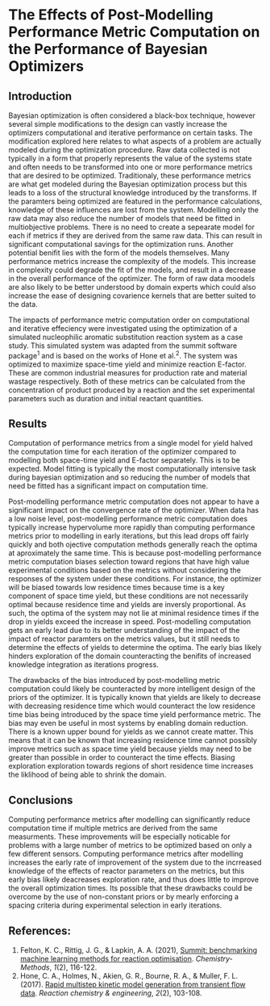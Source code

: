 ﻿# The Effects of Post-Modelling Performance Metric Computation on the Performance of Bayesian Optimizers

## Introduction
Bayesian optimization is often considered a black-box technique, however several simple modifications to 
the design can vastly increase the optimizers computational and iterative performance on certain tasks. The
modification explored here relates to what aspects of a problem are actually modeled during the optimization 
procedure. Raw data collected is not typically in a form that properly represents the value of the systems 
state and often needs to be transformed into one or more performance metrics that are desired to be optimized.
Traditionaly, these performance metrics are what get modeled during the Bayesian optimization process but this 
leads to a loss of the structural knowledge introduced by the transforms. If the paramters being optimized 
are featured in the performance calculations, knowledge of these influences are lost from the system. Modelling 
only the raw data may also reduce the number of models that need be fitted in multiobjective problems. There is 
no need to create a sepearate model for each if metrics if they are derived from the same raw data. This can 
result in significant computational savings for the optimization runs. Another potential benifit lies with the
form of the models themselves. Many performance metrics increase the complexity of the models. This increase in
complexity could degrade the fit of the models, and result in a decrease in the overall performance of the 
optimizer. The form of raw data moodels are also likely to be better understood by domain experts which could 
also increase the ease of designing covarience kernels that are better suited to the data. 

The impacts of performance metric computation order on computational and iterative effeciency were investigated using
the optimization of a simulated nucleophilic aromatic substitution reaction system as a case study. This simulated 
system was adapted from the summit software package<sup>1</sup> and is based on the works of Hone et 
al.<sup>2</sup>. The system was optimized to maximize space-time yield and minimize reaction E-factor. 
These are common industrial measures for production rate and material wastage respectively. Both of these
metrics can be calculated from the concentration of product produced by a reaction and the set experimental 
parameters such as duration and initial reactant quantities.

## Results
Computation of performance metrics from a single model for yield halved the computation time for each iteration of 
the optimizer compared to modelling both space-time yield and E-factor separately. This is to be expected. 
Model fitting is typically the most computationally intensive task during bayesian optimization and so 
reducing the number of models that need be fitted has a significant impact on computation time.

Post-modelling performance metric computation does not appear to have a significant impact on the convergence rate of 
the optimizer. When data has a low noise level, post-modelling performance metric computation does typically increase
hypervolume more rapidly than computing performance metrics prior to modelling in early iterations, but this lead drops 
off fairly quickly and both ojective computation methods generally reach the optima at aproximately the same
time. This is because post-modelling performance metric computation biases selection toward regions that have
high value experimental conditions based on the metrics without considering the responses of the system under these conditions.
For instance, the optimizer will be biased towards low residence times because time is a key component of space time yield, but
these conditions are not necessarily optimal because residence time and yields are inversly proportional. As such, the optima of
the system may not lie at minimal residence times if the drop in yields exceed the increase in speed. Post-modelling computation 
gets an early lead due to its better understanding of the impact of the impact of reactor paramters on the metrics values, but it
still needs to determine the effects of yields to determine the optima. The early bias likely hinders exploration of the domain
counteracting the benifits of increased knowledge integration as iterations progress. 



The drawbacks of the bias introduced by post-modelling metric computation could likely be counteracted by more intelligent design
of the priors of the optimizer. It is typically known that yields are likely to decrease with decreasing residence time which would
counteract the low residence time bias being introduced by the space time yield performance metric. The bias may even be useful in 
most systems by enabling domain reduction. There is a known upper bound for yields as we cannot create matter. This means that it 
can be known that increasing residence time cannot possibly improve metrics such as space time yield because yields may need to be
greater than possible in order to counteract the time effects. Biasing exploration exploration towards regions of short residence 
time increases the liklihood of being able to shrink the domain.

## Conclusions
Computing performance metrics after modelling can significantly reduce computation time if multiple metrics are derived from the same
measurments. These improvements will be especially noticable for problems with a large number of metrics to be optimized based on only 
a few different sensors.
Computing performance metrics after modelling increases the early rate of improvement of the system due to the incrreased knowledge of
the effects of reactor parameters on the metrics, but this early bias likely deacreases exploration rate, and thus does little to improve
the overall optimization times. Its possible that these drawbacks could be overcome by the use of non-constant priors or by mearly 
enforcing a spacing criteria during experimental selection in early iterations.

## References:
1. Felton, K. C., Rittig, J. G., & Lapkin, A. A. (2021), [Summit: benchmarking machine learning methods for reaction optimisation](https://doi.org/10.1002/cmtd.202000051). _Chemistry‐Methods_, _1_(2), 116-122.
2. Hone, C. A., Holmes, N., Akien, G. R., Bourne, R. A., & Muller, F. L. (2017). [Rapid multistep kinetic model generation from transient flow data](https://doi.org/10.1039/C6RE00109B). _Reaction chemistry & engineering_, _2_(2), 103-108.


